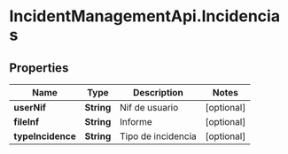 # IncidentManagementApi.Incidencias

## Properties
Name | Type | Description | Notes
------------ | ------------- | ------------- | -------------
**userNif** | **String** | Nif de usuario | [optional] 
**fileInf** | **String** | Informe | [optional] 
**typeIncidence** | **String** | Tipo de incidencia | [optional] 
